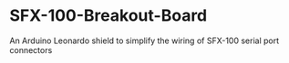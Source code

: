 # SFX-100-Breakout-Board
An Arduino Leonardo shield to simplify the wiring of SFX-100 serial port connectors
